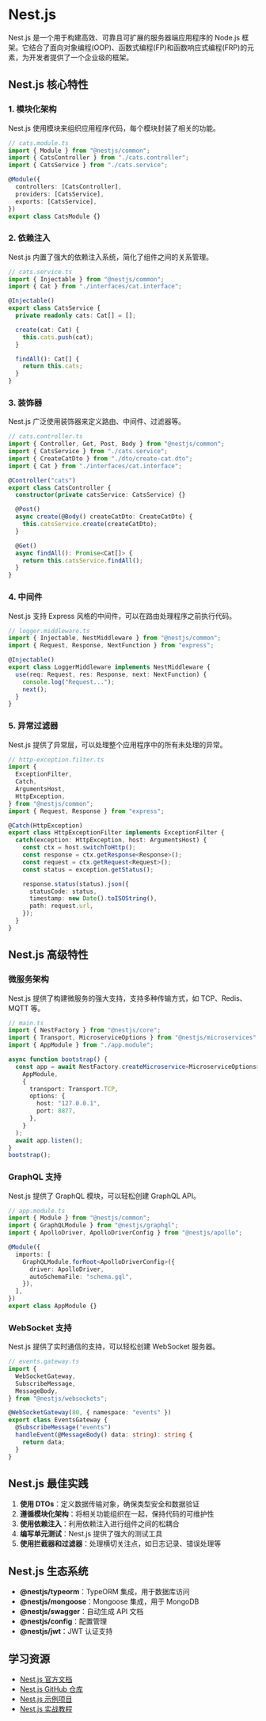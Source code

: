 # Nest.js

Nest.js 是一个用于构建高效、可靠且可扩展的服务器端应用程序的 Node.js 框架。它结合了面向对象编程(OOP)、函数式编程(FP)和函数响应式编程(FRP)的元素，为开发者提供了一个企业级的框架。

## Nest.js 核心特性

### 1. 模块化架构

Nest.js 使用模块来组织应用程序代码，每个模块封装了相关的功能。

```typescript
// cats.module.ts
import { Module } from "@nestjs/common";
import { CatsController } from "./cats.controller";
import { CatsService } from "./cats.service";

@Module({
  controllers: [CatsController],
  providers: [CatsService],
  exports: [CatsService],
})
export class CatsModule {}
```

### 2. 依赖注入

Nest.js 内置了强大的依赖注入系统，简化了组件之间的关系管理。

```typescript
// cats.service.ts
import { Injectable } from "@nestjs/common";
import { Cat } from "./interfaces/cat.interface";

@Injectable()
export class CatsService {
  private readonly cats: Cat[] = [];

  create(cat: Cat) {
    this.cats.push(cat);
  }

  findAll(): Cat[] {
    return this.cats;
  }
}
```

### 3. 装饰器

Nest.js 广泛使用装饰器来定义路由、中间件、过滤器等。

```typescript
// cats.controller.ts
import { Controller, Get, Post, Body } from "@nestjs/common";
import { CatsService } from "./cats.service";
import { CreateCatDto } from "./dto/create-cat.dto";
import { Cat } from "./interfaces/cat.interface";

@Controller("cats")
export class CatsController {
  constructor(private catsService: CatsService) {}

  @Post()
  async create(@Body() createCatDto: CreateCatDto) {
    this.catsService.create(createCatDto);
  }

  @Get()
  async findAll(): Promise<Cat[]> {
    return this.catsService.findAll();
  }
}
```

### 4. 中间件

Nest.js 支持 Express 风格的中间件，可以在路由处理程序之前执行代码。

```typescript
// logger.middleware.ts
import { Injectable, NestMiddleware } from "@nestjs/common";
import { Request, Response, NextFunction } from "express";

@Injectable()
export class LoggerMiddleware implements NestMiddleware {
  use(req: Request, res: Response, next: NextFunction) {
    console.log("Request...");
    next();
  }
}
```

### 5. 异常过滤器

Nest.js 提供了异常层，可以处理整个应用程序中的所有未处理的异常。

```typescript
// http-exception.filter.ts
import {
  ExceptionFilter,
  Catch,
  ArgumentsHost,
  HttpException,
} from "@nestjs/common";
import { Request, Response } from "express";

@Catch(HttpException)
export class HttpExceptionFilter implements ExceptionFilter {
  catch(exception: HttpException, host: ArgumentsHost) {
    const ctx = host.switchToHttp();
    const response = ctx.getResponse<Response>();
    const request = ctx.getRequest<Request>();
    const status = exception.getStatus();

    response.status(status).json({
      statusCode: status,
      timestamp: new Date().toISOString(),
      path: request.url,
    });
  }
}
```

## Nest.js 高级特性

### 微服务架构

Nest.js 提供了构建微服务的强大支持，支持多种传输方式，如 TCP、Redis、MQTT 等。

```typescript
// main.ts
import { NestFactory } from "@nestjs/core";
import { Transport, MicroserviceOptions } from "@nestjs/microservices";
import { AppModule } from "./app.module";

async function bootstrap() {
  const app = await NestFactory.createMicroservice<MicroserviceOptions>(
    AppModule,
    {
      transport: Transport.TCP,
      options: {
        host: "127.0.0.1",
        port: 8877,
      },
    }
  );
  await app.listen();
}
bootstrap();
```

### GraphQL 支持

Nest.js 提供了 GraphQL 模块，可以轻松创建 GraphQL API。

```typescript
// app.module.ts
import { Module } from "@nestjs/common";
import { GraphQLModule } from "@nestjs/graphql";
import { ApolloDriver, ApolloDriverConfig } from "@nestjs/apollo";

@Module({
  imports: [
    GraphQLModule.forRoot<ApolloDriverConfig>({
      driver: ApolloDriver,
      autoSchemaFile: "schema.gql",
    }),
  ],
})
export class AppModule {}
```

### WebSocket 支持

Nest.js 提供了实时通信的支持，可以轻松创建 WebSocket 服务器。

```typescript
// events.gateway.ts
import {
  WebSocketGateway,
  SubscribeMessage,
  MessageBody,
} from "@nestjs/websockets";

@WebSocketGateway(80, { namespace: "events" })
export class EventsGateway {
  @SubscribeMessage("events")
  handleEvent(@MessageBody() data: string): string {
    return data;
  }
}
```

## Nest.js 最佳实践

1. **使用 DTOs**：定义数据传输对象，确保类型安全和数据验证
2. **遵循模块化架构**：将相关功能组织在一起，保持代码的可维护性
3. **使用依赖注入**：利用依赖注入进行组件之间的松耦合
4. **编写单元测试**：Nest.js 提供了强大的测试工具
5. **使用拦截器和过滤器**：处理横切关注点，如日志记录、错误处理等

## Nest.js 生态系统

- **@nestjs/typeorm**：TypeORM 集成，用于数据库访问
- **@nestjs/mongoose**：Mongoose 集成，用于 MongoDB
- **@nestjs/swagger**：自动生成 API 文档
- **@nestjs/config**：配置管理
- **@nestjs/jwt**：JWT 认证支持

## 学习资源

- [Nest.js 官方文档](https://docs.nestjs.com/)
- [Nest.js GitHub 仓库](https://github.com/nestjs/nest)
- [Nest.js 示例项目](https://github.com/nestjs/nest/tree/master/sample)
- [Nest.js 实战教程](https://wanago.io/courses/api-with-nestjs/)
